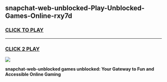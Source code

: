 
## snapchat-web-unblocked-Play-Unblocked-Games-Online-rxy7d
<h3>
<a href="https://premium76.site?title=snapchat-web-unblocked&ref=25A">CLICK TO PLAY</a></h3>
<hr>

<h3>
<a href="https://premium76.site?title=snapchat-web-unblocked&ref=25A">CLICK 2 PLAY</a>
  
</h3>

<a href="https://premium76.site?title=snapchat-web-unblocked&ref=25A"><img src="https://clearcache.store/games.png"></a>


**snapchat-web-unblocked games unblocked: Your Gateway to Fun and Accessible Online Gaming**

